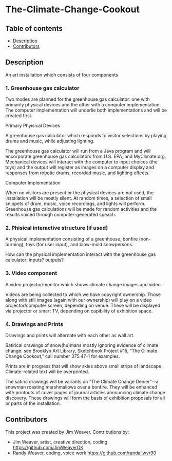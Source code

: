 # The-Climate-Change-Cookout
## Table of contents
* [Description](#description)
* [Contributors](#contributors)
## Description
An art installation which consists of four components

### 1. Greenhouse gas calculator

Two modes are planned for the greenhouse gas calculator:  one with primarily physical devices and the other with a computer implementation.  The computer implementation will underlie both implementations and will be created first.

Primary Phyisical Devices

A greenhouse gas calculator which responds to visitor selections by playing drums and music, while adjusting lighting.  

The greenhouse gas calculator will run from a Java program and will encorporate greenhouse gas calculators from U.S. EPA, and MyClimate.org. Mechanical devices will interact with the computer to input choices (the toys) and the output will register as images on a computer display and responses from robotic drums, recorded music, and lighting effects.

Computer Implementation

When no visitors are present or the physical devices are not used, the installation will be mostly silent. At random times, a selection of small snippets of drum, music, voice recordings, and lights will perform.   Greenhouse gas calculations will be made for random activities and the results voiced through computer-generated speach.

### 2. Phisical interactive structure (if used)


A physical implementation consisting of a greenhouse, bonfire (non-burning), toys (for user input), and blow-mold snowpersons.

How can the physical implementation interact with the greenhouse gas calculator: inputs? outputs?


### 3. Video component

A video projector/monitor which shows climate change images and video.

Videos are being collected to which we have copyright ownership. Those along with still images (again with our ownership) will play on a video projector/computer screen, depending on venue. These will be displayed via projector or smart TV, depending on capibility of exhibition space.


### 4. Drawings and Prints

Drawings and prints will alternate with each other as wall art.

Satirical drawings of snow(hu)mans mostly ignoring evidence of climate change: see Brooklyn Art Library, Sketchbook Project #15, “The Climate Change Cookout,” call number 375.47-1 for examples.

Prints are in progress that will show skies above small strips of landscape.  Climate-related text will be overprinted.  

The satiric drawings will be variants on "The Climate Change Denier"--a snowman roasting marshmallows over a bonfire. They will be enhanced with printouts of cover pages of journal articles announcing climate change discovery.  These drawings will form the basis of exhibition proposals for all or parts of the installation.


## Contributors
This project was created by Jim Weaver. Contributions by:
* Jim Weaver, artist, creative direction, coding https://github.com/JimWeaverOK
* Randy Weaver, coding, voice work https://github.com/randallwvr90

